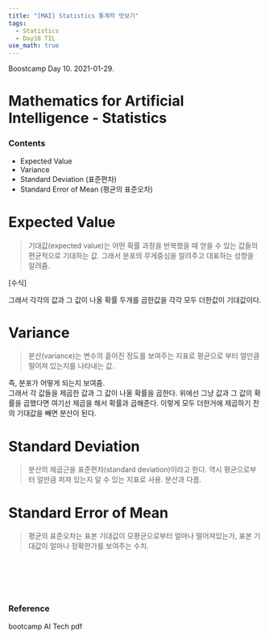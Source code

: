 ```yaml
---
title: "[MAI] Statistics 통계학 맛보기"
tags:
  - Statistics
  - Day10 TIL
use_math: true
---
```


Boostcamp Day 10. 2021-01-29.

# Mathematics for Artificial Intelligence - Statistics

### Contents

- Expected Value
- Variance
- Standard Deviation (표준편차)
- Standard Error of Mean (평균의 표준오차)


# Expected Value
> 기대값(expected value)는 어떤 확률 과정을 반복했을 때 얻을 수 있는 값들의 편균적으로 기대하는 값. 그래서 분포의 무게중심을 알려주고 대표하는 성향을 알려줌.

[수식]

그래서 각각의 값과 그 값이 나올 확률 두개를 곱한값을 각각 모두 더한값이 기대값이다.

# Variance
> 분산(variance)는 변수의 흩어진 정도를 보여주는 지표로 평균으로 부터 얼만큼 떨어져 있는지를 나타내는 값.

즉, 분포가 어떻게 되는지 보여줌.  
그래서 각 값들을 제곱한 값과 그 값이 나올 확률을 곱한다. 위에선 그냥 값과 그 값의 확률을 곱했다면 여기선 제곱을 해서 확률과 곱해준다. 이렇게 모두 더한거에 제곱하기 전의 기대값을 빼면 분산이 된다.

# Standard Deviation
> 분산의 제곱근을 표준편차(standard deviation)이라고 한다. 역시 평균으로부터 얼만큼 퍼져 있는지 알 수 있는 지표로 사용. 분산과 다름.


# Standard Error of Mean
> 평균의 표준오차는 표본 기대값이 모평균으로부터 얼마나 떨어져있는가, 표본 기대값이 얼마나 정확한가를 보여주는 수치.

<br><br><br><br>

### Reference

bootcamp AI Tech pdf